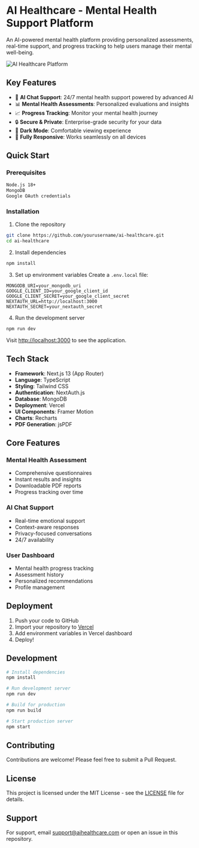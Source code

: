 # AI Healthcare - Mental Health Support Platform

An AI-powered mental health platform providing personalized assessments, real-time support, and progress tracking to help users manage their mental well-being.

![AI Healthcare Platform](public/images/preview.png)

## Key Features

- 🤖 **AI Chat Support**: 24/7 mental health support powered by advanced AI
- 📊 **Mental Health Assessments**: Personalized evaluations and insights
- 📈 **Progress Tracking**: Monitor your mental health journey
- 🔒 **Secure & Private**: Enterprise-grade security for your data
- 🌙 **Dark Mode**: Comfortable viewing experience
- 📱 **Fully Responsive**: Works seamlessly on all devices

## Quick Start

### Prerequisites

```bash
Node.js 18+
MongoDB
Google OAuth credentials
```

### Installation

1. Clone the repository
```bash
git clone https://github.com/yourusername/ai-healthcare.git
cd ai-healthcare
```

2. Install dependencies
```bash
npm install
```

3. Set up environment variables
Create a `.env.local` file:
```env
MONGODB_URI=your_mongodb_uri
GOOGLE_CLIENT_ID=your_google_client_id
GOOGLE_CLIENT_SECRET=your_google_client_secret
NEXTAUTH_URL=http://localhost:3000
NEXTAUTH_SECRET=your_nextauth_secret
```

4. Run the development server
```bash
npm run dev
```

Visit [http://localhost:3000](http://localhost:3000) to see the application.

## Tech Stack

- **Framework**: Next.js 13 (App Router)
- **Language**: TypeScript
- **Styling**: Tailwind CSS
- **Authentication**: NextAuth.js
- **Database**: MongoDB
- **Deployment**: Vercel
- **UI Components**: Framer Motion
- **Charts**: Recharts
- **PDF Generation**: jsPDF

## Core Features

### Mental Health Assessment
- Comprehensive questionnaires
- Instant results and insights
- Downloadable PDF reports
- Progress tracking over time

### AI Chat Support
- Real-time emotional support
- Context-aware responses
- Privacy-focused conversations
- 24/7 availability

### User Dashboard
- Mental health progress tracking
- Assessment history
- Personalized recommendations
- Profile management

## Deployment

1. Push your code to GitHub
2. Import your repository to [Vercel](https://vercel.com)
3. Add environment variables in Vercel dashboard
4. Deploy!

## Development

```bash
# Install dependencies
npm install

# Run development server
npm run dev

# Build for production
npm run build

# Start production server
npm start
```

## Contributing

Contributions are welcome! Please feel free to submit a Pull Request.

## License

This project is licensed under the MIT License - see the [LICENSE](LICENSE) file for details.

## Support

For support, email support@aihealthcare.com or open an issue in this repository.
